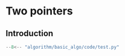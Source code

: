 # Two pointers
## Introduction

```python linenums='1' title="test.py"
--8<-- "algorithm/basic_algo/code/test.py"
```
